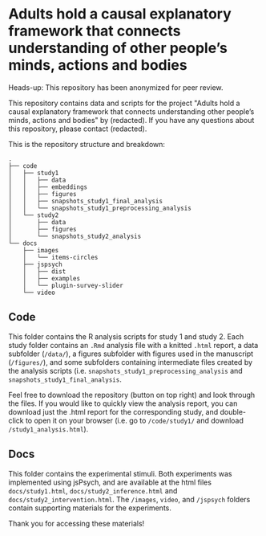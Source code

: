 # Adults hold a causal explanatory framework that connects understanding of other people’s minds, actions and bodies

Heads-up: This repository has been anonymized for peer review.

This repository contains data and scripts for the project "Adults hold a causal explanatory framework that connects understanding other people’s minds, actions and bodies" by (redacted). If you have any questions about this repository, please contact (redacted).

This is the repository structure and breakdown: 

```
.
├── code
│   ├── study1
│   │   ├── data
│   │   ├── embeddings
│   │   ├── figures
│   │   ├── snapshots_study1_final_analysis
│   │   └── snapshots_study1_preprocessing_analysis
│   └── study2
│       ├── data
│       ├── figures
│       └── snapshots_study2_analysis
└── docs
    ├── images
    │   └── items-circles
    ├── jspsych
    │   ├── dist
    │   ├── examples
    │   └── plugin-survey-slider
    └── video
```

## Code
This folder contains the R analysis scripts for study 1 and study 2. Each study folder contains an `.Rmd` analysis file with a knitted `.html` report, a data subfolder (`/data/`), a figures subfolder with figures used in the manuscript (`/figures/`), and some subfolders containing intermediate files created by the analysis scripts (i.e. `snapshots_study1_preprocessing_analysis` and `snapshots_study1_final_analysis`. 

Feel free to download the repository (button on top right) and look through the files. If you would like to quickly view the analysis report, you can download just the .html report for the corresponding study, and double-click to open it on your browser (i.e. go to `/code/study1/` and download `/study1_analysis.html`). 

## Docs
This folder contains the experimental stimuli. Both experiments was implemented using jsPsych, and are available at the html files `docs/study1.html`, `docs/study2_inference.html` and `docs/study2_intervention.html`. The `/images`, `video`, and `/jspsych` folders contain supporting materials for the experiments. 

Thank you for accessing these materials!



